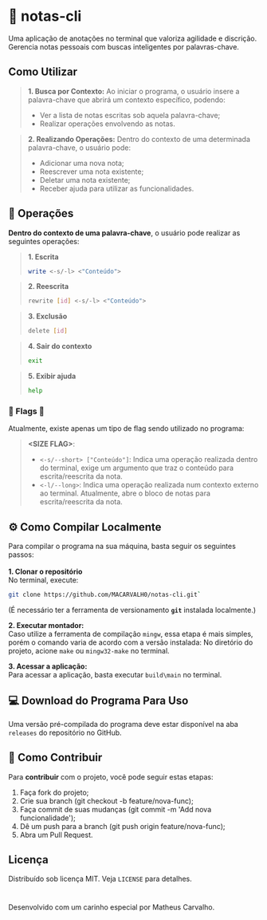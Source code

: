 # 📓 notas-cli
Uma aplicação de anotações no terminal que valoriza agilidade e discrição. Gerencia notas pessoais com buscas inteligentes por palavras-chave. <!--// usando SQLite como banco de dados embarcado.-->

## Como Utilizar
>**1. Busca por Contexto:** Ao iniciar o programa, o usuário insere a palavra-chave que abrirá um contexto específico, podendo:
>- Ver a lista de notas escritas sob aquela palavra-chave;
>- Realizar operações envolvendo as notas.

>**2. Realizando Operações:** Dentro do contexto de uma determinada palavra-chave, o usuário pode:
>- Adicionar uma nova nota;
>- Reescrever uma nota existente;
>- Deletar uma nota existente;
>- Receber ajuda para utilizar as funcionalidades.

## 🧰 Operações
**Dentro do contexto de uma palavra-chave**, o usuário pode realizar as seguintes operações:<br>
>**1. Escrita**
>```bash
>write <-s/-l> <"Conteúdo">
>```

>**2. Reescrita**
>```bash
>rewrite [id] <-s/-l> <"Conteúdo">
>```

>**3. Exclusão**
>```bash
>delete [id]
>```

>**4. Sair do contexto**
>```bash
>exit
>```

>**5. Exibir ajuda**
>```bash
>help
>```

### 🚩 Flags 🚩
Atualmente, existe apenas um tipo de flag sendo utilizado no programa:
> **\<SIZE FLAG\>**:
> - `<-s/--short> ["Conteúdo"]`: Indica uma operação realizada dentro do terminal, exige um argumento que traz o conteúdo para escrita/reescrita da nota.
> - ``<-l/--long>``: Indica uma operação realizada num contexto externo ao terminal. Atualmente, abre o bloco de notas para escrita/reescrita da nota.

## ⚙️ Como Compilar Localmente
Para compilar o programa na sua máquina, basta seguir os seguintes passos:<br><br>
**1. Clonar o repositório**<br>
No terminal, execute:<br>
```bash
git clone https://github.com/MACARVALH0/notas-cli.git`
```
(É necessário ter a ferramenta de versionamento **`git`** instalada localmente.)

**2. Executar montador:**<br>
Caso utilize a ferramenta de compilação `mingw`, essa etapa é mais simples, porém o comando varia de acordo com a versão instalada: 
No diretório do projeto, acione `make` ou `mingw32-make` no terminal.<br>

**3. Acessar a aplicação:**<br>
Para acessar a aplicação, basta executar `build\main` no terminal.

## 💻 Download do Programa Para Uso
Uma versão pré-compilada do programa deve estar disponível na aba `releases` do repositório no GitHub.

## 🙋 Como Contribuir
Para **contribuir** com o projeto, você pode seguir estas etapas:
1. Faça fork do projeto;
2. Crie sua branch (git checkout -b feature/nova-func);
3. Faça commit de suas mudanças (git commit -m 'Add nova funcionalidade');
4. Dê um push para a branch (git push origin feature/nova-func);
5. Abra um Pull Request.

## Licença
Distribuído sob licença MIT. Veja `LICENSE` para detalhes.


#
Desenvolvido com um carinho especial por Matheus Carvalho.
